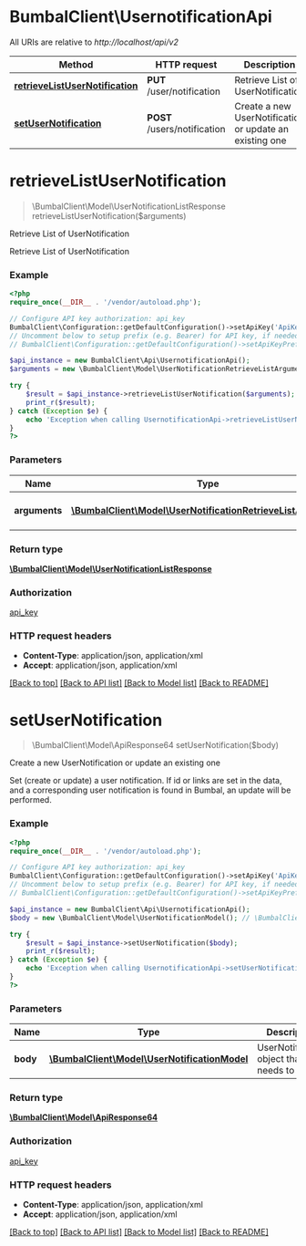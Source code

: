 # BumbalClient\UsernotificationApi

All URIs are relative to *http://localhost/api/v2*

Method | HTTP request | Description
------------- | ------------- | -------------
[**retrieveListUserNotification**](UsernotificationApi.md#retrieveListUserNotification) | **PUT** /user/notification | Retrieve List of UserNotification
[**setUserNotification**](UsernotificationApi.md#setUserNotification) | **POST** /users/notification | Create a new UserNotification or update an existing one


# **retrieveListUserNotification**
> \BumbalClient\Model\UserNotificationListResponse retrieveListUserNotification($arguments)

Retrieve List of UserNotification

Retrieve List of UserNotification

### Example
```php
<?php
require_once(__DIR__ . '/vendor/autoload.php');

// Configure API key authorization: api_key
BumbalClient\Configuration::getDefaultConfiguration()->setApiKey('ApiKey', 'YOUR_API_KEY');
// Uncomment below to setup prefix (e.g. Bearer) for API key, if needed
// BumbalClient\Configuration::getDefaultConfiguration()->setApiKeyPrefix('ApiKey', 'Bearer');

$api_instance = new BumbalClient\Api\UsernotificationApi();
$arguments = new \BumbalClient\Model\UserNotificationRetrieveListArguments(); // \BumbalClient\Model\UserNotificationRetrieveListArguments | UserNotification RetrieveList Arguments

try {
    $result = $api_instance->retrieveListUserNotification($arguments);
    print_r($result);
} catch (Exception $e) {
    echo 'Exception when calling UsernotificationApi->retrieveListUserNotification: ', $e->getMessage(), PHP_EOL;
}
?>
```

### Parameters

Name | Type | Description  | Notes
------------- | ------------- | ------------- | -------------
 **arguments** | [**\BumbalClient\Model\UserNotificationRetrieveListArguments**](../Model/UserNotificationRetrieveListArguments.md)| UserNotification RetrieveList Arguments |

### Return type

[**\BumbalClient\Model\UserNotificationListResponse**](../Model/UserNotificationListResponse.md)

### Authorization

[api_key](../../README.md#api_key)

### HTTP request headers

 - **Content-Type**: application/json, application/xml
 - **Accept**: application/json, application/xml

[[Back to top]](#) [[Back to API list]](../../README.md#documentation-for-api-endpoints) [[Back to Model list]](../../README.md#documentation-for-models) [[Back to README]](../../README.md)

# **setUserNotification**
> \BumbalClient\Model\ApiResponse64 setUserNotification($body)

Create a new UserNotification or update an existing one

Set (create or update) a user notification. If id or links are set in the data, and a corresponding user notification is found in Bumbal, an update will be performed.

### Example
```php
<?php
require_once(__DIR__ . '/vendor/autoload.php');

// Configure API key authorization: api_key
BumbalClient\Configuration::getDefaultConfiguration()->setApiKey('ApiKey', 'YOUR_API_KEY');
// Uncomment below to setup prefix (e.g. Bearer) for API key, if needed
// BumbalClient\Configuration::getDefaultConfiguration()->setApiKeyPrefix('ApiKey', 'Bearer');

$api_instance = new BumbalClient\Api\UsernotificationApi();
$body = new \BumbalClient\Model\UserNotificationModel(); // \BumbalClient\Model\UserNotificationModel | UserNotification object that needs to be set

try {
    $result = $api_instance->setUserNotification($body);
    print_r($result);
} catch (Exception $e) {
    echo 'Exception when calling UsernotificationApi->setUserNotification: ', $e->getMessage(), PHP_EOL;
}
?>
```

### Parameters

Name | Type | Description  | Notes
------------- | ------------- | ------------- | -------------
 **body** | [**\BumbalClient\Model\UserNotificationModel**](../Model/UserNotificationModel.md)| UserNotification object that needs to be set | [optional]

### Return type

[**\BumbalClient\Model\ApiResponse64**](../Model/ApiResponse64.md)

### Authorization

[api_key](../../README.md#api_key)

### HTTP request headers

 - **Content-Type**: application/json, application/xml
 - **Accept**: application/json, application/xml

[[Back to top]](#) [[Back to API list]](../../README.md#documentation-for-api-endpoints) [[Back to Model list]](../../README.md#documentation-for-models) [[Back to README]](../../README.md)

